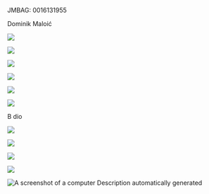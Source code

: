 JMBAG: 0016131955

Dominik Maloić

![](file:///C:/Users/dodom/AppData/Local/Temp/msohtmlclip1/01/clip_image002.jpg)

![](file:///C:/Users/dodom/AppData/Local/Temp/msohtmlclip1/01/clip_image004.png)

![](file:///C:/Users/dodom/AppData/Local/Temp/msohtmlclip1/01/clip_image006.png)

![](file:///C:/Users/dodom/AppData/Local/Temp/msohtmlclip1/01/clip_image008.png)

![](file:///C:/Users/dodom/AppData/Local/Temp/msohtmlclip1/01/clip_image010.png)

![](file:///C:/Users/dodom/AppData/Local/Temp/msohtmlclip1/01/clip_image012.png)

B dio

![](file:///C:/Users/dodom/AppData/Local/Temp/msohtmlclip1/01/clip_image014.png)

![](file:///C:/Users/dodom/AppData/Local/Temp/msohtmlclip1/01/clip_image016.png)

![](file:///C:/Users/dodom/AppData/Local/Temp/msohtmlclip1/01/clip_image018.png)

![](file:///C:/Users/dodom/AppData/Local/Temp/msohtmlclip1/01/clip_image020.png)

![A screenshot of a computer
Description automatically generated](file:///C:/Users/dodom/AppData/Local/Temp/msohtmlclip1/01/clip_image022.jpg)